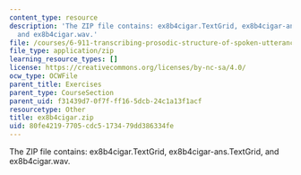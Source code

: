 ```yaml
---
content_type: resource
description: 'The ZIP file contains: ex8b4cigar.TextGrid, ex8b4cigar-ans.TextGrid,
  and ex8b4cigar.wav.'
file: /courses/6-911-transcribing-prosodic-structure-of-spoken-utterances-with-tobi-january-iap-2006/80fe42197705cdc5173479dd386334fe_ex8b4cigar.zip
file_type: application/zip
learning_resource_types: []
license: https://creativecommons.org/licenses/by-nc-sa/4.0/
ocw_type: OCWFile
parent_title: Exercises
parent_type: CourseSection
parent_uid: f31439d7-0f7f-ff16-5dcb-24c1a13f1acf
resourcetype: Other
title: ex8b4cigar.zip
uid: 80fe4219-7705-cdc5-1734-79dd386334fe
---
```

The ZIP file contains: ex8b4cigar.TextGrid, ex8b4cigar-ans.TextGrid, and ex8b4cigar.wav.